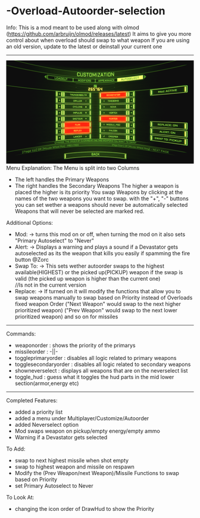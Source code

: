 # -Overload-Autoorder-selection
 Info: 
 This is a mod meant to be used along with olmod (https://github.com/arbruijn/olmod/releases/latest)
 It aims to give you more control about when overload should swap to what weapon
 If you are using an old version, update to the latest or deinstall your current one
 
 ________________________________________________________________________________________________________________________________
![1](https://github.com/luponix/-Overload-Autoorder-selection/blob/master/github-ReadMe.PNG)
Menu Explanation:
 The Menu is split into two Columns
  * The left handles the Primary Weapons
  * The right handles the Secondary Weapons
 The higher a weapon is placed the higher is its priority
 You swap Weapons by clicking at the names of the two weapons
 you want to swap.
 with the "+", "-" buttons you can set wether a weapons should never be automatically selected
 Weapons that will never be selected are marked red.
 
 Additional Options:
 * Mod:   -> turns this mod on or off, when turning the mod on it also sets "Primary Autoselect" to "Never" 
 * Alert: -> Displays a warning and plays a sound if a Devastator gets autoselected as its the weapon that kills
             you easily if spamming the fire button @Zorc 
 * Swap To: -> This sets wether autoorder swaps to the highest available(HIGHEST) or the picked up(PICKUP) weapon
               if the swap is valid (the picked up weapon is higher than the current one)            
 //Is not in the current version
 * Replace: -> If turned on it will modify the functions that allow you to swap weapons manually to swap 
               based on Priority instead of Overloads fixed weapon Order 
               ("Next Weapon" would swap to the next higher prioritized weapon)
               ("Prev Weapon" would swap to the next lower prioritized weapon)
               and so on for missiles

________________________________________________________________________________________________________________________________

Commands:
 * weaponorder : shows the priority of the primarys
 * missileorder : -||-
 * toggleprimaryorder : disables all logic related to primary weapons
 * togglesecondaryorder :  disables all logic related to secondary weapons
 * showneverselect : displays all weapons that are on the neverselect list
 * toggle_hud : guess what it toggles the hud parts in the mid lower section(armor,energy etc)
 
________________________________________________________________________________________________________________________________ 

Completed Features: 
  * added a priority list
  * added a menu under Multiplayer/Customize/Autoorder
  * added Neverselect option
  * Mod swaps weapon on pickup/empty energy/empty ammo
  * Warning if a Devastator gets selected
  
To Add:
  * swap to next highest missile when shot empty
  * swap to highest weapon and missile on respawn
  * Modify the (Prev Weapon/next Weapon)/Missile Functions to 
    swap based on Priority
  * set Primary Autoselect to Never   
    
To Look At:
  * changing the icon order of DrawHud to show the Priority
    

